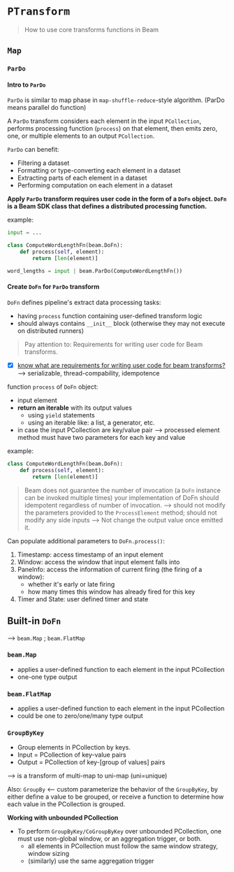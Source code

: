 # `PTransform`

> How to use core transforms functions in Beam

## `Map`

### `ParDo`

#### Intro to `ParDo`

`ParDo` is similar to map phase in `map-shuffle-reduce`-style algorithm. (ParDo means parallel do function)

A `ParDo` transform considers each element in the input `PCollection`, performs processing function (`process`) on that element, then emits zero, one, or multiple elements to an output `PCollection`.

`ParDo` can benefit:
- Filtering a dataset
- Formatting or type-converting each element in a dataset
- Extracting parts of each element in a dataset
- Performing computation on each element in a dataset

**Apply `ParDo` transform requires user code in the form of a `DoFn` object. `DoFn` is a Beam SDK class that defines a distributed processing function.**

example:
```python
input = ...

class ComputeWordLengthFn(beam.DoFn):
    def process(self, element):
        return [len(element)]

word_lengths = input | beam.ParDo(ComputeWordLengthFn())
```

#### Create `DoFn` for `ParDo` transform

`DoFn` defines pipeline's extract data processing tasks:
- having `process` function containing user-defined transform logic
- should always contains `__init__` block (otherwise they may not execute on distributed runners)

> Pay attention to: Requirements for writing user code for Beam transforms.

- [x] [know what are requirements for writing user code for beam transforms?](https://beam.apache.org/documentation/programming-guide/#requirements-for-writing-user-code-for-beam-transforms) --> serializable, thread-compability, idempotence

function `process` of `DoFn` object:
- input element
- **return an iterable** with its output values
    + using `yield` statements
    + using an iterable like: a list, a generator, etc.
- in case the input PCollection are key/value pair --> processed element method must have two parameters for each key and value

example:

```python
class ComputeWordLengthFn(beam.DoFn):
    def process(self, element):
        return [len(element)]
```

> Beam does not guarantee the number of invocation (a `DoFn` instance can be invoked multiple times) your implementation of DoFn should idempotent regardless of number of invocation. -->  should not modify the parameters provided to the `ProcessElement` method; should not modify any side inputs --> Not change the output value once emitted it.

Can populate additional parameters to `DoFn.process()`:

1. Timestamp: access timestamp of an input element
2. Window: access the window that input element falls into
3. PaneInfo: access the information of current firing (the firing of a window):
    + whether it's early or late firing
    + how many times this window has already fired for this key
4. Timer and State: user defined timer and state

## Built-in `DoFn`

--> `beam.Map` ; `beam.FlatMap`

### `beam.Map`

- applies a user-defined function to each element in the input PCollection
- one-one type output

### `beam.FlatMap`

- applies a user-defined function to each element in the input PCollection
- could be one to zero/one/many type output

### `GroupByKey`

- Group elements in PCollection by keys.
- Input = PCollection of key-value pairs
- Output = PCollection of key-[group of values] pairs

--> is a transform of multi-map to uni-map (uni=unique)

Also: `GroupBy` <-- custom parameterize the behavior of the `GroupByKey`, by either define a value to be grouped, or receive a function to determine how each value in the PCollection is grouped.

**Working with unbounded PCollection**

- To perform `GroupByKey/CoGroupByKey` over unbounded PCollection, one must use non-global window, or an aggregation trigger, or both.
    + all elements in PCollection must follow the same window strategy, window sizing
    + (similarly) use the same aggregation trigger

